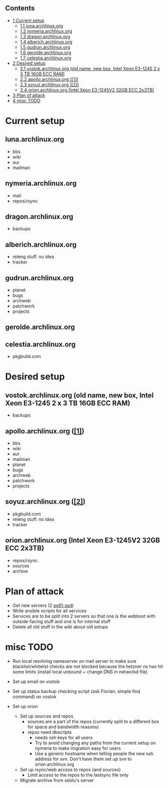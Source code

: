 ## Contents

*   [1 Current setup](#Current_setup)
    *   [1.1 luna.archlinux.org](#luna.archlinux.org)
    *   [1.2 nymeria.archlinux.org](#nymeria.archlinux.org)
    *   [1.3 dragon.archlinux.org](#dragon.archlinux.org)
    *   [1.4 alberich.archlinux.org](#alberich.archlinux.org)
    *   [1.5 gudrun.archlinux.org](#gudrun.archlinux.org)
    *   [1.6 gerolde.archlinux.org](#gerolde.archlinux.org)
    *   [1.7 celestia.archlinux.org](#celestia.archlinux.org)
*   [2 Desired setup](#Desired_setup)
    *   [2.1 vostok.archlinux.org (old name, new box, Intel Xeon E3-1245 2 x 3 TB 16GB ECC RAM)](#vostok.archlinux.org_.28old_name.2C_new_box.2C_Intel_Xeon_E3-1245_2_x_3_TB_16GB_ECC_RAM.29)
    *   [2.2 apollo.archlinux.org ([1])](#apollo.archlinux.org_.28.5B1.5D.29)
    *   [2.3 soyuz.archlinux.org ([2])](#soyuz.archlinux.org_.28.5B2.5D.29)
    *   [2.4 orion.archlinux.org (Intel Xeon E3-1245V2 32GB ECC 2x3TB)](#orion.archlinux.org_.28Intel_Xeon_E3-1245V2_32GB_ECC_2x3TB.29)
*   [3 Plan of attack](#Plan_of_attack)
*   [4 misc TODO](#misc_TODO)

# Current setup

## luna.archlinux.org

*   bbs
*   wiki
*   aur
*   mailman

## nymeria.archlinux.org

*   mail
*   repos/rsync

## dragon.archlinux.org

*   backups

## alberich.archlinux.org

*   releng stuff. no idea
*   tracker

## gudrun.archlinux.org

*   planet
*   bugs
*   archweb
*   patchwork
*   projects

## gerolde.archlinux.org

## celestia.archlinux.org

*   pkgbuild.com

# Desired setup

## vostok.archlinux.org (old name, new box, Intel Xeon E3-1245 2 x 3 TB 16GB ECC RAM)

*   backups

## apollo.archlinux.org ([[1]](https://www.hetzner.de/de/hosting/produkte_rootserver/px61ssd))

*   bbs
*   wiki
*   aur
*   mailman
*   planet
*   bugs
*   archweb
*   patchwork
*   projects

## soyuz.archlinux.org ([[2]](https://www.hetzner.de/de/hosting/produkte_rootserver/px61ssd))

*   pkgbuild.com
*   releng stuff. no idea
*   tracker

## orion.archlinux.org (Intel Xeon E3-1245V2 32GB ECC 2x3TB)

*   repos/rsync
*   sources
*   archive

# Plan of attack

*   Get new servers (2 [px61-ssd](https://www.hetzner.de/de/hosting/produkte_rootserver/px61ssd))
*   Write ansible scripts for all services
*   Services are to be split into 2 servers so that one is the webhost with outside-facing stuff and one is for internal stuff
*   Delete all old stuff in the wiki about old setups

# misc TODO

*   Run local resolving nameserver on mail server to make sure blacklist/whitelist checks are not blocked because the hetzner ns has hit some limits (install local unbound + change DNS in networkd file)

*   Set up email on vostok
*   Set up status backup checking script (ask Florian, simple find command) on vostok

*   Set up orion
    *   Set up sources and repos
        *   sources are a part of the repos (currently split to a different box for space and bandwidth reasons)
        *   repos need dbscripts
            *   needs ssh keys for all users
            *   Try to avoid changing any paths from the current setup on nymeria to make migration easy for users
            *   Use a generic hostname when telling people the new ssh address for svn. Don't have them set up svn to orion.archlinux.org
    *   Set up rsync/web access to repos (and sources)
        *   Limit access to the repos to the lastsync file only
    *   Migrate archive from seblu's server